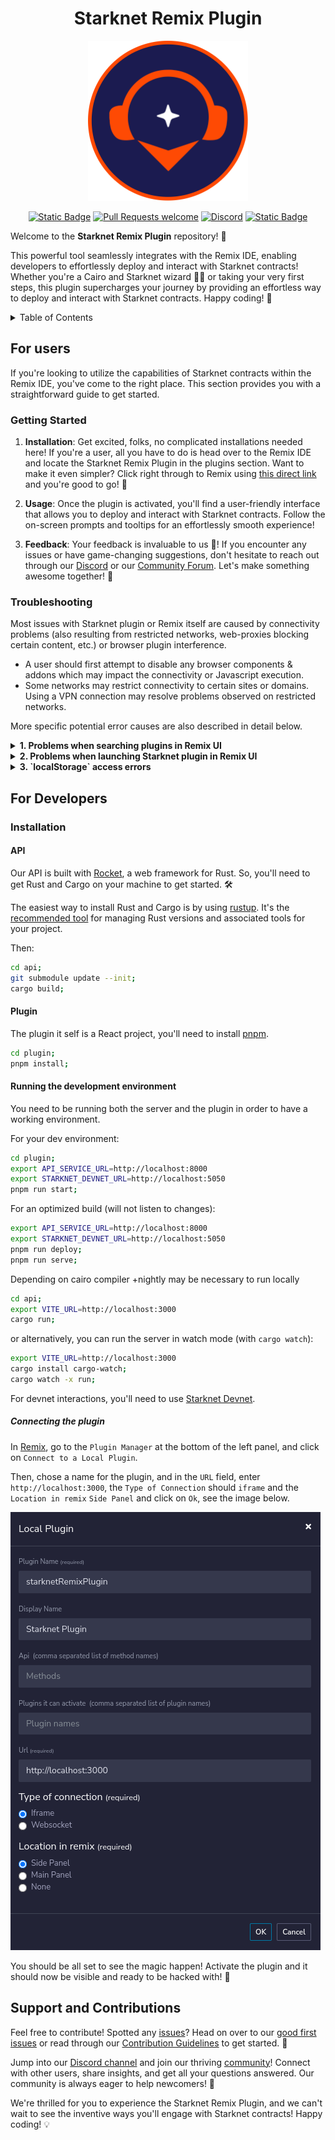 <div align="center">
 <h1> Starknet Remix Plugin </h1>
</div>

<!-- markdownlint-disable -->
<div align="center">
  <img src="docs/images/starknet-remix-logo.svg" height="256"/>
</div>

<div align="center">

[![Static Badge](https://img.shields.io/badge/Try_it_out!-2f6df2)](https://remix.ethereum.org/#activate=Starknet)
[![Pull Requests welcome](https://img.shields.io/badge/PRs-welcome-ff69b4.svg?style=flat-square)](https://github.com/NethermindEth/Starknet-remix-plugin/issues)
[![Discord](https://img.shields.io/discord/629004402170134531?label=Discord)](https://discord.com/invite/PaCMRFdvWT)
[![Static Badge](https://img.shields.io/badge/Telegram-2AABEE)](https://t.me/StarknetRemixPlugin)

</div>

Welcome to the **Starknet Remix Plugin** repository! 🎉 

This powerful tool seamlessly integrates with the Remix IDE, enabling developers to effortlessly deploy and interact with Starknet contracts! Whether you're a Cairo and Starknet wizard 🧙‍♂️ or taking your very first steps, this plugin supercharges your journey by providing an effortless way to deploy and interact with Starknet contracts. Happy coding! 🚀

<details> 
<summary>Table of Contents</summary>

- [Starknet Remix Plugin](#Starknet-remix-plugin)
  - [For Users](#for-users)
    - [Getting Started](#getting-started)
      - Installation
      - Usage
      - Feedback
  - [For Developers](#for-developers)
    - [Installation](#installation)
      - [API](#api)
      - [Plugin](#plugin)
    - [Running the Development Environment](#running-the-development-environment)
      - [Connecting the Plugin](#connecting-the-plugin)
  - [Support and Contributions](#support-and-contributions)

</details>

## For users

If you're looking to utilize the capabilities of Starknet contracts within the Remix IDE, you've come to the right place. This section provides you with a straightforward guide to get started.

### Getting Started

1. **Installation**: Get excited, folks, no complicated installations needed here! If you're a user, all you have to do is head over to the Remix IDE and locate the Starknet Remix Plugin in the plugins section. Want to make it even simpler? Click right through to Remix using [this direct link](https://remix.ethereum.org/#activate=Starknet) and you're good to go! 🎉

2. **Usage**: Once the plugin is activated, you'll find a user-friendly interface that allows you to deploy and interact with Starknet contracts. Follow the on-screen prompts and tooltips for an effortlessly smooth experience!

3. **Feedback**: Your feedback is invaluable to us 🌟! If you encounter any issues or have game-changing suggestions, don't hesitate to reach out through our [Discord](https://discord.com/invite/PaCMRFdvWT) or our [Community Forum](https://community.nethermind.io/). Let's make something awesome together! 🤝

### Troubleshooting

Most issues with Starknet plugin or Remix itself are caused by connectivity problems (also resulting from restricted networks, web-proxies blocking certain content, etc.) or browser plugin interference. 
- A user should first attempt to disable any browser components & addons which may impact the connectivity or Javascript execution. 
- Some networks may restrict connectivity to certain sites or domains. Using a VPN connection may resolve problems observed on restricted networks.

More specific potential error causes are also described in detail below. 

<details>
<summary><strong>1. Problems when searching plugins in Remix UI</strong></summary>  
<br/>
Searching for online plugins in Remix IDE may return blank or otherwise incorrect content, such as on screenshot below:

![Plugin search not working](docs/images/plugin-search-error.png)
Ensure that the following URL is accessible from a web browser, and that a JSON metadata code is returned -  
https://raw.githubusercontent.com/ethereum/remix-plugins-directory/master/build/metadata.json :

![Correct plugin metadata](docs/images/plugin-metadata-connectivity.png)

</details>

<details>
<summary><strong>2. Problems when launching Starknet plugin in Remix UI</strong></summary> 
<br/>  
Starknet plugin launch issues may be caused by connectivity errors or plugin components being unavailable. This can be tested from web browser, as indicated below:

- https://cairo-remix.nethermind.io should respond with blank page (advanced: viewing page source will reveal a React component entry HTML markup) - no errors should be reported by the browser
- https://cairo-remix-api.nethermind.io/health should respond with `OK`
- https://starknet-remix-devnet.nethermind.io/predeployed_accounts should respond with JSON text describing predeployed Starknet accounts
</details>

<details>
<summary><strong>3. `localStorage` access errors</strong></summary>  
<br/>
The following error indicates that the browser is blocking access to `localStorage` element of the webpage:

![localStorage access error](docs/images/plugin-localStorage-error.png)
Possible causes:
  
   - Chrome is launched in incognito mode
   - Chrome setting "Block third-party cookies" is activated (see [chrome://settings/cookies](chrome://settings/cookies)):
![Chrome cookies settings](docs/images/plugin-chrome-cookies-settings.png)
Note: even with "Block third-party cookies" activate, exceptions can be added to a whitelist - the whitelist must include:
     - https://remix.ethereum.org
     - https://cairo-remix-test.nethermind.io
   - ...also see this [link](https://stackoverflow.com/questions/30481516/iframe-in-chrome-error-failed-to-read-localstorage-from-window-access-deni) for potential hints.
</details>

## For Developers

### Installation

#### API

Our API is built with [Rocket](https://rocket.rs/), a web framework for Rust. So, you'll need to get Rust and Cargo on your machine to get started. 🛠️

The easiest way to install Rust and Cargo is by using [rustup](https://rustup.rs/). It's the [recommended tool](https://www.rust-lang.org/tools/install) for managing Rust versions and associated tools for your project.

Then:

```bash
cd api;
git submodule update --init;
cargo build;
```

#### Plugin

The plugin it self is a React project, you'll need to install [pnpm](https://pnpm.io/installation#using-npm).

```bash
cd plugin;
pnpm install;
```

#### Running the development environment

You need to be running both the server and the plugin in order to have a working environment.

For your dev environment:

```bash
cd plugin;
export API_SERVICE_URL=http://localhost:8000
export STARKNET_DEVNET_URL=http://localhost:5050
pnpm run start;
```

For an optimized build (will not listen to changes):
```bash
export API_SERVICE_URL=http://localhost:8000
export STARKNET_DEVNET_URL=http://localhost:5050
pnpm run deploy;
pnpm run serve;
```

Depending on cairo compiler +nightly may be necessary to run locally
```bash
cd api;
export VITE_URL=http://localhost:3000
cargo run;
```

or alternatively, you can run the server in watch mode (with `cargo watch`):

```bash
export VITE_URL=http://localhost:3000
cargo install cargo-watch;
cargo watch -x run;
```

For devnet interactions, you'll need to use [Starknet Devnet](https://github.com/Shard-Labs/Starknet-devnet).

##### Connecting the plugin

In [Remix](http://remix-alpha.ethereum.org/), go to the `Plugin Manager` at the bottom of the left panel, and click on `Connect to a Local Plugin`.

Then, chose a name for the plugin, and in the `URL` field, enter `http://localhost:3000`, the `Type of Connection` should `iframe` and the `Location in remix` `Side Panel` and click on `Ok`, see the image below.

![Plugin Manager](./docs/images/plugin-import.png)

You should be all set to see the magic happen! Activate the plugin and it should now be visible and ready to be hacked with! 🚀

## Support and Contributions

Feel free to contribute! Spotted any [issues](https://github.com/NethermindEth/Starknet-remix-plugin/issues)? Head on over to our [good first issues](https://github.com/NethermindEth/Starknet-remix-plugin/issues?q=is%3Aissue+is%3Aopen+label%3A%22good+first+issue%22) or read through our [Contribution Guidelines](/docs/CONTRIBUTING.md) to get started. 📝

Jump into our [Discord channel](https://discord.com/invite/PaCMRFdvWT) and join our thriving [community](https://community.nethermind.io/)! Connect with other users, share insights, and get all your questions answered. Our community is always eager to help newcomers! 🤝

We're thrilled for you to experience the Starknet Remix Plugin, and we can't wait to see the inventive ways you'll engage with Starknet contracts! Happy coding! 💡

